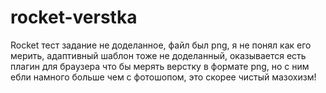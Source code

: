# rocket-verstka
Rocket тест задание не доделанное, файл был png, я не понял как его мерить, адаптивный шаблон тоже не доделанный, оказывается есть плагин для браузера что бы мерять верстку в формате png, но с ним ебли намного больше чем с фотошопом, это скорее чистый мазохизм!
